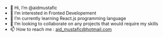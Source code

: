 - 👋 Hi, I’m @aidmustafic
- 👀 I’m interested in Fronted Developement
- 🌱 I’m currently learning React.js programming language
- 💞️ I’m looking to collaborate on any projects that would require my skills
- 📫 How to reach me : aid_mustafic@hotmail.com

<!---
aidmustafic/aidmustafic is a ✨ special ✨ repository because its `README.md` (this file) appears on your GitHub profile.
You can click the Preview link to take a look at your changes.
--->
